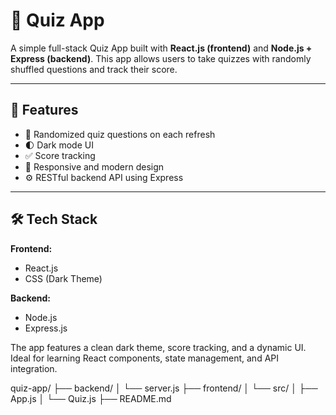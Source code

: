 # 🎯 Quiz App

A simple full-stack Quiz App built with **React.js (frontend)** and **Node.js + Express (backend)**. This app allows users to take quizzes with randomly shuffled questions and track their score.

---

## 🌟 Features

- 🎲 Randomized quiz questions on each refresh
- 🌓 Dark mode UI
- ✅ Score tracking
- 📱 Responsive and modern design
- ⚙️ RESTful backend API using Express

---

## 🛠️ Tech Stack

**Frontend:**
- React.js
- CSS (Dark Theme)

**Backend:**
- Node.js
- Express.js

The app features a clean dark theme, score tracking, and a dynamic UI. Ideal for learning React components, state management, and API integration.


quiz-app/
├── backend/
│   └── server.js
├── frontend/
│   └── src/
│       ├── App.js
│       └── Quiz.js
├── README.md
